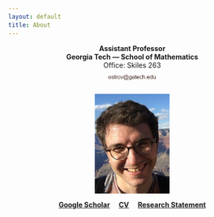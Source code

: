```yaml
---
layout: default
title: About
---
```


<p align="center">
<b>Assistant Professor</b><br />
<b>Georgia Tech — School of Mathematics</b><br />  
Office: Skiles 263<br />  
<img src="email.png" alt="Email" width="20%" hspace="20" vspace="10"> 
</p> 

<p align="center">
<img src="photoGrandCanyon-cropped-stronger.jpg" alt="Getty museum" width="30%" align="center" hspace="20">
</p>    

  
<p align="center">
<a href="https://scholar.google.fr/citations?user=2IvZJ3cAAAAJ&hl=en"><b>Google Scholar</b></a>&emsp;
<a href="assets/dmitrii_ostrovskii_CV.pdf"><b>CV</b></a>&emsp;
<a href="assets/research-statement.pdf"><b>Research Statement</b></a>
</p>
